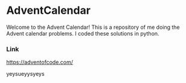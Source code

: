 # AdventCalendar
Welcome to the Advent Calendar!
This is a repository of me doing the Advent calendar problems. I coded these solutions in python.
### Link
https://adventofcode.com/


yeysueyysyeys
